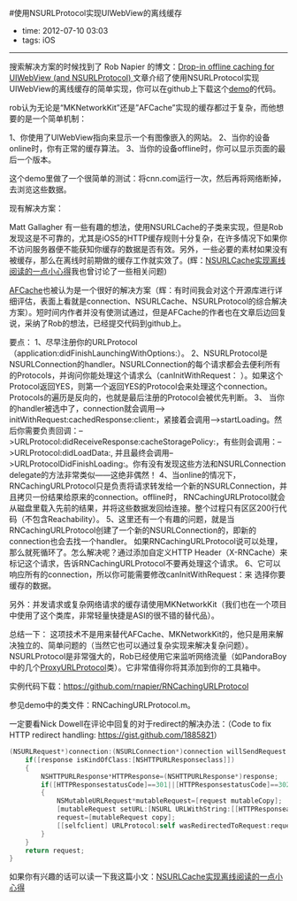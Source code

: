 #使用NSURLProtocol实现UIWebView的离线缓存

- time: 2012-07-10 03:03
- tags: iOS

---
搜索解决方案的时候找到了 Rob Napier 的博文：<a href="http://robnapier.net/blog/offline-uiwebview-nsurlprotocol-588">Drop-in offline caching for UIWebView (and NSURLProtocol) </a>文章介绍了使用NSURLProtocol实现UIWebView的离线缓存的简单实现，你可以在github上下载这个<a href="https://github.com/rnapier/RNCachingURLProtocol">demo</a>的代码。

rob认为无论是“MKNetworkKit”还是”AFCache”实现的缓存都过于复杂，而他想要的是一个简单机制：

1、你使用了UIWebView指向来显示一个有图像嵌入的网站。
2、当你的设备online时，你有正常的缓存算法。
3、当你的设备offline时，你可以显示页面的最后一个版本。

这个demo里做了一个很简单的测试：将cnn.com运行一次，然后再将网络断掉，去浏览这些数据。

现有解决方案：

Matt Gallagher 有一些有趣的想法，使用NSURLCache的子类来实现，但是Rob发现这是不可靠的，尤其是iOS5的HTTP缓存规则十分复杂，在许多情况下如果你不访问服务器便不能获知你缓存的数据是否有效。另外，一些必要的素材如果没有被缓存，那么在离线时前期做的缓存工作就实效了。(辉：<a href="http://openq.cn/nsurlcache-to-achieve-a-little-experience-for-offline-reading/">NSURLCache实现离线阅读的一点小心得</a>我也曾讨论了一些相关问题)

<a href="https://github.com/artifacts/AFCache">AFCache</a>也被认为是一个很好的解决方案（辉：有时间我会对这个开源库进行详细评估，表面上看就是connection、NSURLCache、NSURLProtocol的综合解决方案）。短时间内作者并没有使测试通过，但是AFCache的作者也在文章后边回复说，采纳了Rob的想法，已经提交代码到github上。

要点：
1、尽早注册你的URLProtocol（application:didFinishLaunchingWithOptions:）。
2、NSURLProtocol是NSURLConnection的handler。NSURLConnection的每个请求都会去便利所有的Protocols，并询问你能处理这个请求么（canInitWithRequest： ）。如果这个Protocol返回YES，则第一个返回YES的Protocol会来处理这个connection。Protocols的遍历是反向的，也就是最后注册的Protocol会被优先判断。
3、 当你的handler被选中了，connection就会调用–> initWithRequest:cachedResponse:client:，紧接着会调用–>startLoading。然后你需要负责回调：–>URLProtocol:didReceiveResponse:cacheStoragePolicy:，有些则会调用：–>URLProtocol:didLoadData:, 并且最终会调用–>URLProtocolDidFinishLoading:。你有没有发现这些方法和NSURLConnection delegate的方法非常类似——这绝非偶然！
4、当online的情况下，RNCachingURLProtocol只是负责将请求转发给一个新的NSURLConnection，并且拷贝一份结果给原来的connection。offline时， RNCachingURLProtocol就会从磁盘里载入先前的结果，并将这些数据发回给连接。整个过程只有区区200行代码（不包含Reachability）。
5、这里还有一个有趣的问题，就是当RNCachingURLProtocol创建了一个新的NSURLConnection的，即新的connection也会去找一个handler。 如果RNCachingURLProtocol说可以处理，那么就死循环了。怎么解决呢？通过添加自定义HTTP Header（X-RNCache）来标记这个请求，告诉RNCachingURLProtocol不要再处理这个请求。
6、它可以响应所有的connection，所以你可能需要修改canInitWithRequest：来 选择你要缓存的数据。

另外：并发请求或复杂网络请求的缓存请使用MKNetworkKit（我们也在一个项目中使用了这个类库，非常轻量快捷是ASI的很不错的替代品）。

总结一下：
这项技术不是用来替代AFCache、MKNetworkKit的，他只是用来解决独立的、简单问题的（当然它也可以通过复杂实现来解决复杂问题）。 NSURLProtocol是非常强大的，Rob已经使用它来监听网络流量（如PandoraBoy中的几个<a href="https://github.com/PandoraBoy/PandoraBoy/blob/master/ProxyURLProtocol.h">ProxyURLProtocol</a>类）。它非常值得你将其添加到你的工具箱中。

实例代码下载：https://github.com/rnapier/RNCachingURLProtocol

参见demo中的类文件：RNCachingURLProtocol.m。

一定要看Nick Dowell在评论中回复的对于redirect的解决办法：（Code to fix HTTP redirect handling: <a href="https://gist.github.com/1885821">https://gist.github.com/1885821</a>）

```objective-c
(NSURLRequest*)connection:(NSURLConnection*)connection willSendRequest:(NSURLRequest*)request redirectResponse:(NSURLResponse*)response{
	if([response isKindOfClass:[NSHTTPURLResponseclass]])
	{
		NSHTTPURLResponse*HTTPResponse=(NSHTTPURLResponse*)response;
		if([HTTPResponsestatusCode]==301||[HTTPResponsestatusCode]==302)
		{
			NSMutableURLRequest*mutableRequest=[request mutableCopy];
			[mutableRequest setURL:[NSURL URLWithString:[[HTTPResponseallHeaderFields] objectForKey:@”Location”]]];
			request=[mutableRequest copy];
			[[selfclient] URLProtocol:self wasRedirectedToRequest:request redirectResponse:response];
		}
	}
	return request;
}
```

如果你有兴趣的话可以读一下我这篇小文：<a href = "http://openq.cn/nsurlcache-to-achieve-a-little-experience-for-offline-reading/">NSURLCache实现离线阅读的一点小心得</a>